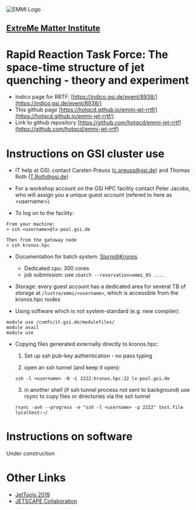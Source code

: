 ![EMMI Logo](https://www.gsi.de/fileadmin/_processed_/4/d/csm_Emmi_logo_web_2aa7dc5b12.png)

## [ExtreMe Matter Institute](https://www.gsi.de/work/wissenschaftliche_netzwerke/helmholtz_allianz_emmi.htm) 

# Rapid Reaction Task Force: The space-time structure of jet quenching - theory and experiment

- Indico page for RRTF: [https://indico.gsi.de/event/8938/](https://indico.gsi.de/event/8938/)
- This github page [https://hotqcd.github.io/emmi-jet-rrtf/](https://hotqcd.github.io/emmi-jet-rrtf/)
- Link to github repository [https://github.com/hotqcd/emmi-jet-rrtf](https://github.com/hotqcd/emmi-jet-rrtf)

# Instructions on GSI cluster use

* IT help at GSI: contact Carsten Preuss (<c.preuss@gsi.de>) and Thomas Roth (<T.Roth@gsi.de>)

* For a workshop account on the GSI HPC facility contact Peter Jacobs, who will assign you a unique guest account (refered to here as \<username\>).

* To log on to the facility:

```
From your machine:
> ssh <username>@lx-pool.gsi.de

Then from the gateway node
> ssh kronos.hpc
```
* Documentation for batch system: [Slurm@Kronos](https://wiki.gsi.de/foswiki/bin/view/Linux/SlurmUsage)
   * Dedicated cpu: 300 cores
   * job submission: use `sbatch --reservation=emmi_85 ....`

* Storage: every guest account has a dedicated area for several TB of storage at `/lustre/emmi/<username>`, which is accessible from the kronos.hpc nodes

* Using software which is not system-standard (e.g. new compiler):

```
module use /cvmfs/it.gsi.de/modulefiles/
module avail
module use
```

* Copying files generated externally directly to kronos.hpc:
   1. Set up ssh pub-key authentication - no pass typing
   
   2. open an ssh tunnel (and keep it open):
   ```
   ssh -l <username> -N -L 2222:kronos.hpc:22 lx-pool.gsi.de
   ```
   
   3. in another shell (if ssh tunnel process not sent to background) use rsync to copy files or directories via the ssh tunnel
   ```
   rsync -avh --progress -e "ssh -l <username> -p 2222" test.file localhost:~/
   ```

# Instructions on software

Under construction

# Other Links
- [JetTools 2019](https://indico.cern.ch/event/771644/overview)
- [JETSCAPE Collaboration](http://jetscape.org/)

